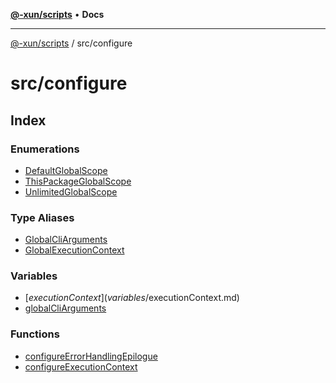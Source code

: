 [**@-xun/scripts**](../../README.md) • **Docs**

***

[@-xun/scripts](../../README.md) / src/configure

# src/configure

## Index

### Enumerations

- [DefaultGlobalScope](enumerations/DefaultGlobalScope.md)
- [ThisPackageGlobalScope](enumerations/ThisPackageGlobalScope.md)
- [UnlimitedGlobalScope](enumerations/UnlimitedGlobalScope.md)

### Type Aliases

- [GlobalCliArguments](type-aliases/GlobalCliArguments.md)
- [GlobalExecutionContext](type-aliases/GlobalExecutionContext.md)

### Variables

- [$executionContext](variables/$executionContext.md)
- [globalCliArguments](variables/globalCliArguments.md)

### Functions

- [configureErrorHandlingEpilogue](functions/configureErrorHandlingEpilogue.md)
- [configureExecutionContext](functions/configureExecutionContext.md)
